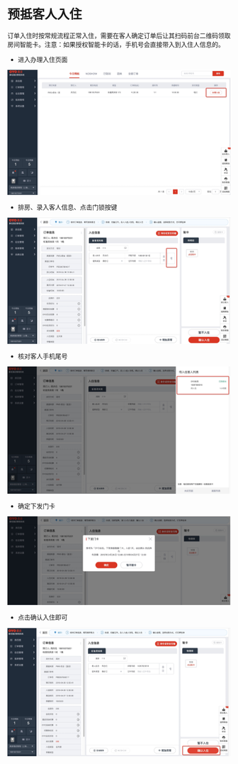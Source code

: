 # 预抵客人入住

订单入住时按常规流程正常入住，需要在客人确定订单后让其扫码前台二维码领取房间智能卡。注意：如果授权智能卡的话，手机号会直接带入到入住人信息的。

* 进入办理入住页面

![](../../../.gitbook/assets/image%20%28894%29.png)

* 排房、录入客人信息、点击门锁按键

![](../../../.gitbook/assets/image%20%28669%29.png)

* 核对客人手机尾号

![](../../../.gitbook/assets/image%20%28490%29.png)

* 确定下发门卡

![](../../../.gitbook/assets/image%20%28879%29.png)

* 点击确认入住即可

![](../../../.gitbook/assets/image%20%28740%29.png)

